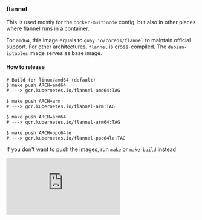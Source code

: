 ### flannel

This is used mostly for the `docker-multinode` config, but also in other places where flannel runs in a container.

For `amd64`, this image equals to `quay.io/coreos/flannel` to maintain official support.
For other architectures, `flannel` is cross-compiled. The `debian-iptables` image serves as base image.

#### How to release

```console
# Build for linux/amd64 (default)
$ make push ARCH=amd64
# ---> gcr.kubernetes.io/flannel-amd64:TAG

$ make push ARCH=arm
# ---> gcr.kubernetes.io/flannel-arm:TAG

$ make push ARCH=arm64
# ---> gcr.kubernetes.io/flannel-arm64:TAG

$ make push ARCH=ppc64le
# ---> gcr.kubernetes.io/flannel-ppc64le:TAG
```

If you don't want to push the images, run `make` or `make build` instead


[![Analytics](https://kubernetes-site.appspot.com/UA-36037335-10/GitHub/cluster/images/flannel/README.md?pixel)]()

